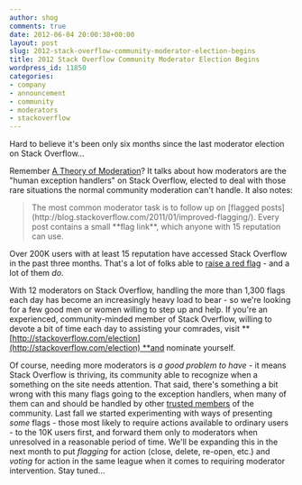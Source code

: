 ```yaml
---
author: shog
comments: true
date: 2012-06-04 20:00:38+00:00
layout: post
slug: 2012-stack-overflow-community-moderator-election-begins
title: 2012 Stack Overflow Community Moderator Election Begins
wordpress_id: 11850
categories:
- company
- announcement
- community
- moderators
- stackoverflow
---
```


Hard to believe it's been only six months since the last moderator election on Stack Overflow...

Remember [A Theory of Moderation](http://blog.stackoverflow.com/2009/05/a-theory-of-moderation/)? It talks about how moderators are the "human exception handlers" on Stack Overflow, elected to deal with those rare situations the normal community moderation can't handle. It also notes:


<blockquote>The most common moderator task is to follow up on [flagged posts](http://blog.stackoverflow.com/2011/01/improved-flagging/). Every post contains a small **flag link**, which anyone with 15 reputation can use.</blockquote>


Over 200K users with at least 15 reputation have accessed Stack Overflow in the past three months. That's a lot of folks able to [raise a red flag](http://blog.stackoverflow.com/2009/04/raising-a-red-flag/) - and a lot of them _do_.

With 12 moderators on Stack Overflow, handling the more than 1,300 flags each day has become an increasingly heavy load to bear - so we're looking for a few good men or women willing to step up and help. If you're an experienced, community-minded member of Stack Overflow, willing to devote a bit of time each day to assisting your comrades, visit **[http://stackoverflow.com/election](http://stackoverflow.com/election) **and nominate yourself.

Of course, needing more moderators is _a good problem to have_ - it means Stack Overflow is thriving, its community able to recognize when a something on the site needs attention. That said, there's something a bit wrong with this many flags going to the exception handlers, when many of them can and should be handled by other [trusted members](http://blog.stackoverflow.com/2009/03/new-10k-rep-tools-now-available/) of the community. Last fall we started experimenting with ways of presenting _some_ flags - those most likely to require actions available to ordinary users - to the 10K users first, and forward them only to moderators when unresolved in a reasonable period of time. We'll be expanding this in the next month to put _flagging_ for action (close, delete, re-open, etc.) and _voting_ for action in the same league when it comes to requiring moderator intervention. Stay tuned...
